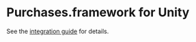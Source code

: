 # Purchases.framework for Unity
See the [integration guide](https://docs.revenuecat.com/v1/docs/setting-up-unity-sdk) for details.
